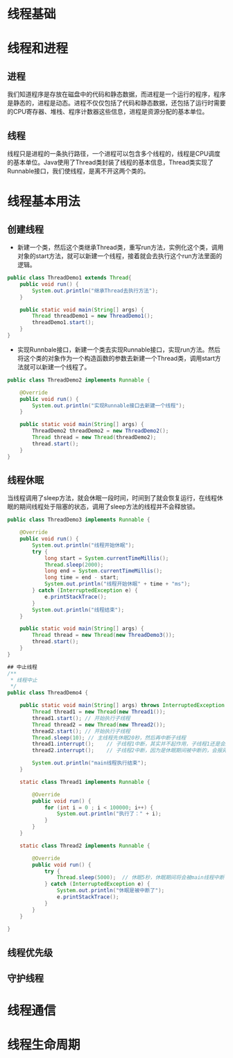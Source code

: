 # 线程基础

# 线程和进程

## 进程

我们知道程序是存放在磁盘中的代码和静态数据，而进程是一个运行的程序，程序是静态的，进程是动态。进程不仅仅包括了代码和静态数据，还包括了运行时需要的CPU寄存器、堆栈、程序计数器这些信息，进程是资源分配的基本单位。

## 线程

线程只是进程的一条执行路径，一个进程可以包含多个线程的，线程是CPU调度的基本单位。Java使用了Thread类封装了线程的基本信息，Thread类实现了Runnable接口，我们使线程，是离不开这两个类的。

# 线程基本用法

## 创建线程
- 新建一个类，然后这个类继承Thread类，重写run方法，实例化这个类，调用对象的start方法，就可以新建一个线程，接着就会去执行这个run方法里面的逻辑。

```java
public class ThreadDemo1 extends Thread{
    public void run() {
        System.out.println("继承Thread去执行方法");
    }

    public static void main(String[] args) {
        Thread threadDemo1 = new ThreadDemo1();
        threadDemo1.start();
    }
}
```

- 实现Runnbale接口，新建一个类去实现Runnable接口，实现run方法。然后将这个类的对象作为一个构造函数的参数去新建一个Thread类，调用start方法就可以新建一个线程了。
```java
public class ThreadDemo2 implements Runnable {

    @Override
    public void run() {
        System.out.println("实现Runnable接口去新建一个线程");
    }

    public static void main(String[] args) {
        ThreadDemo2 threadDemo2 = new ThreadDemo2();
        Thread thread = new Thread(threadDemo2);
        thread.start();
    }
}
```


## 线程休眠
当线程调用了sleep方法，就会休眠一段时间，时间到了就会恢复运行，在线程休眠的期间线程处于阻塞的状态，调用了sleep方法的线程并不会释放锁。
```java
public class ThreadDemo3 implements Runnable {

    @Override
    public void run() {
        System.out.println("线程开始休眠");
        try {
            long start = System.currentTimeMillis();
            Thread.sleep(2000);
            long end = System.currentTimeMillis();
            long time = end - start;
            System.out.println("线程开始休眠" + time + "ms");
        } catch (InterruptedException e) {
            e.printStackTrace();
        }
        System.out.println("线程结束");
    }

    public static void main(String[] args) {
        Thread thread = new Thread(new ThreadDemo3());
        thread.start();
    }
}
```

```java
## 中止线程
/**
 * 线程中止
 */
public class ThreadDemo4 {

    public static void main(String[] args) throws InterruptedException {
        Thread thread1 = new Thread(new Thread1());
        thread1.start(); // 开始执行子线程
        Thread thread2 = new Thread(new Thread2());
        thread2.start(); // 开始执行子线程
        Thread.sleep(10); // 主线程先休眠20秒，然后再中断子线程
        thread1.interrupt();    // 子线程1中断，其实并不起作用，子线程1还是会顺利执行完它的代码
        thread2.interrupt();    // 子线程2中断，因为是休眠期间被中断的，会报异常。

        System.out.println("main线程执行结束");
    }

    static class Thread1 implements Runnable {

        @Override
        public void run() {
            for (int i = 0 ; i < 100000; i++) {
                System.out.println("执行了：" + i);
            }
        }
    }

    static class Thread2 implements Runnable {

        @Override
        public void run() {
            try {
                Thread.sleep(5000);  // 休眠5秒，休眠期间将会被main线程中断
            } catch (InterruptedException e) {
                System.out.println("休眠是被中断了");
                e.printStackTrace();
            }
        }
    }
    
}
```

## 线程优先级

## 守护线程

# 线程通信

# 线程生命周期








